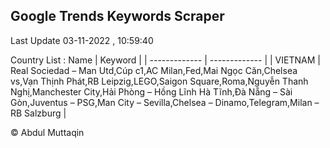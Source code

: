 

## Google Trends Keywords Scraper 
 
Last Update 03-11-2022 , 10:59:40

Country List :
 Name  | Keyword |
| ------------- | ------------- |
| VIETNAM | Real Sociedad – Man Utd,Cúp c1,AC Milan,Fed,Mai Ngọc Căn,Chelsea vs,Vạn Thịnh Phát,RB Leipzig,LEGO,Saigon Square,Roma,Nguyễn Thanh Nghị,Manchester City,Hải Phòng – Hồng Lĩnh Hà Tĩnh,Đà Nẵng – Sài Gòn,Juventus – PSG,Man City – Sevilla,Chelsea – Dinamo,Telegram,Milan – RB Salzburg |



© Abdul Muttaqin 
